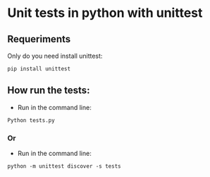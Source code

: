 # Unit tests in python with unittest

## Requeriments

Only do you need install unittest:

```console
pip install unittest
```

## How run the tests:

- Run in the command line:

```console
Python tests.py
```

### Or

- Run in the command line:

```console
python -m unittest discover -s tests
```
